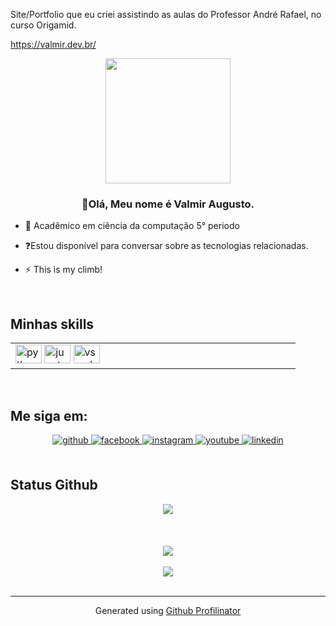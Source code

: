 Site/Portfolio que eu criei assistindo as aulas do Professor André Rafael, no curso Origamid.

https://valmir.dev.br/

<div align="center">
<img src="https://avatars.githubusercontent.com/u/92243436?v=4" align="center" height="200" width="200" />
</div>  
  

 ### <div align="center">🔭Olá, Meu nome é Valmir Augusto.</div>  
  

- 🌱 Acadêmico em ciência da computação 5° periodo  
  

- ❓Estou disponível para conversar sobre as tecnologias relacionadas.  
  

- ⚡ This is my climb!  
  

<br/>  


## Minhas skills  
<table><tr><td valign="top" width="33%">


<div align="left">
  <img src="https://cdn.jsdelivr.net/gh/devicons/devicon/icons/python/python-original.svg" height="30" width="42" alt="python logo"  />
  <img src="https://cdn.jsdelivr.net/gh/devicons/devicon/icons/jupyter/jupyter-original.svg" height="30" width="42" alt="jupyter logo"  />
  <img src="https://cdn.jsdelivr.net/gh/devicons/devicon/icons/vscode/vscode-original.svg" height="30" width="42" alt="vscode logo"  />
</div>



</td><td valign="top" width="33%">



</td></tr></table>  

<br/>  


## Me siga em:  
<div align="center">
<a href="https://github.com/valmirdeveloper" target="_blank">
<img src=https://img.shields.io/badge/github-%2324292e.svg?&style=for-the-badge&logo=github&logoColor=white alt=github style="margin-bottom: 5px;" />
</a>
<a href="https://www.facebook.com/profile.php?id=61552366738793" target="_blank">
<img src=https://img.shields.io/badge/facebook-%232E87FB.svg?&style=for-the-badge&logo=facebook&logoColor=white alt=facebook style="margin-bottom: 5px;" />
</a>
<a href="https://instagram.com/https://www.instagram.com/valmirdeveloper" target="_blank">
<img src=https://img.shields.io/badge/instagram-%23000000.svg?&style=for-the-badge&logo=instagram&logoColor=white alt=instagram style="margin-bottom: 5px;" />
</a>
<a href="https://www.youtube.com/@valmir-developer" target="_blank">
<img src=https://img.shields.io/badge/youtube-%23EE4831.svg?&style=for-the-badge&logo=youtube&logoColor=white alt=youtube style="margin-bottom: 5px;" />
</a>
<a href="https://www.linkedin.com/in/valmirdeveloper/" target="_blank">
<img src=https://img.shields.io/badge/linkedin-%231E77B5.svg?&style=for-the-badge&logo=linkedin&logoColor=white alt=linkedin style="margin-bottom: 5px;" />
</a>  
</div>  
  

<br/>  


## Status Github  
<div align="center"><img src="https://github-readme-stats.vercel.app/api?username=valmirdeveloper&show_icons=true&count_private=true&hide_border=true" align="center" /></div>  

<br/>  
  

<br/>  


<br/>  

<div align="center">
<img src="https://komarev.com/ghpvc/?username=valmirdeveloper&&style=flat-square" align="center" />
</div>  
  

<br/>  

<div align="center">
            <a href="https://www.buymeacoffee.com/valmirdeveloper" target="_blank" style="display: inline-block;">
                <img
                    src="https://img.shields.io/badge/Donate-Buy%20Me%20A%20Coffee-orange.svg?style=flat-square&logo=buymeacoffee" 
                    align="center"
                />
            </a></div>
<br />

----
<div align="center">Generated using <a href="https://profilinator.rishav.dev/" target="_blank">Github Profilinator</a></div>
